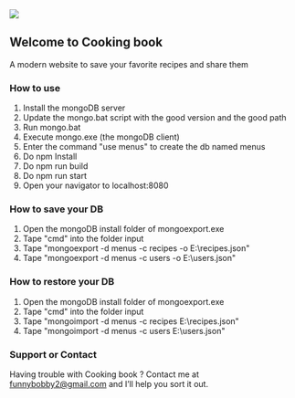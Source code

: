 <img src="https://github.com/happyksu/cookingBook/blob/master/logo/png/Cooking_logo_preview.png"/>

## Welcome to **Cooking book**

A modern website to save your favorite recipes and share them

### How to use

1. Install the mongoDB server
2. Update the mongo.bat script with the good version and the good path
3. Run mongo.bat
4. Execute mongo.exe (the mongoDB client)
5. Enter the command "use menus" to create the db named menus
6. Do npm Install
7. Do npm run build
8. Do npm run start
9. Open your navigator to localhost:8080

### How to save your DB
1. Open the mongoDB install folder of mongoexport.exe
2. Tape "cmd" into the folder input
3. Tape "mongoexport -d menus -c recipes -o E:\recipes.json"
4. Tape "mongoexport -d menus -c users -o E:\users.json"

### How to restore your DB
1. Open the mongoDB install folder of mongoexport.exe
2. Tape "cmd" into the folder input
3. Tape "mongoimport -d menus -c recipes E:\recipes.json"
4. Tape "mongoimport -d menus -c users E:\users.json"

### Support or Contact

Having trouble with Cooking book ? Contact me at funnybobby2@gmail.com and I’ll help you sort it out.
